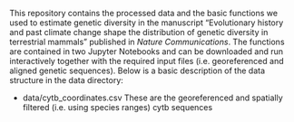 This repository contains the processed data and the basic functions we used to estimate genetic diversity in the manuscript “Evolutionary history and past climate change shape the distribution of genetic diversity in terrestrial mammals” published in <em>Nature Communications</em>. The functions are contained in two Jupyter Notebooks and can be downloaded and run interactively together with the required input files (i.e. georeferenced and aligned genetic sequences).
Below is a basic description of the data structure in the data directory:
* data/cytb_coordinates.csv
These are the georeferenced and spatially filtered (i.e. using species ranges) cytb sequences
